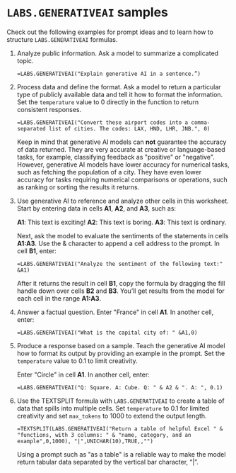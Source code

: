 # `LABS.GENERATIVEAI` samples

Check out the following examples for prompt ideas and to learn how to structure `LABS.GENERATIVEAI` formulas.

1. Analyze public information. Ask a model to summarize a complicated topic.

    ```
    =LABS.GENERATIVEAI("Explain generative AI in a sentence.”)
    ```

1. Process data and define the format. Ask a model to return a particular type of publicly available data and tell it how to format the information. Set the `temperature` value to 0 directly in the function to return consistent responses.

    ```
    =LABS.GENERATIVEAI("Convert these airport codes into a comma-separated list of cities. The codes: LAX, HND, LHR, JNB.", 0)
    ```

    Keep in mind that generative AI models can **not** guarantee the accuracy of data returned. They are very accurate at creative or language-based tasks, for example, classifying feedback as "positive" or "negative". However, generative AI models have lower accuracy for numerical tasks, such as fetching the population of a city. They have even lower accuracy for tasks requiring numerical comparisons or operations, such as ranking or sorting the results it returns.

1. Use generative AI to reference and analyze other cells in this worksheet. Start by entering data in cells **A1**, **A2**, and **A3**, such as:

    **A1**: This text is exciting!
    **A2**: This text is boring.
    **A3**: This text is ordinary.

    Next, ask the model to evaluate the sentiments of the statements in cells **A1:A3**. Use the & character to append a cell address to the prompt. In cell **B1**, enter:

    ```
    =LABS.GENERATIVEAI("Analyze the sentiment of the following text:" &A1)
    ```

    After it returns the result in cell **B1**, copy the formula by dragging the fill handle down over cells **B2** and **B3**. You’ll get results from the model for each cell in the range **A1:A3**.

1. Answer a factual question. Enter "France" in cell **A1**. In another cell, enter:

    ```
    =LABS.GENERATIVEAI("What is the capital city of: " &A1,0)
    ```

1. Produce a response based on a sample. Teach the generative AI model how to format its output by providing an example in the prompt. Set the `temperature` value to 0.1 to limit creativity.

    Enter "Circle" in cell **A1**. In another cell, enter:

    ```
    =LABS.GENERATIVEAI("Q: Square. A: Cube. Q: " & A2 & ". A: ", 0.1)
    ```

1. Use the TEXTSPLIT formula with `LABS.GENERATIVEAI` to create a table of data that spills into multiple cells. Set `temperature` to 0.1 for limited creativity and set `max_tokens` to 1000 to extend the output length.

    ```
    =TEXTSPLIT(LABS.GENERATIVEAI("Return a table of helpful Excel " & "functions, with 3 columns: " & "name, category, and an example",0,1000), "|",UNICHAR(10),TRUE,,"")
    ```
    
    Using a prompt such as "as a table" is a reliable way to make the model return tabular data separated by the vertical bar character, “|”.
